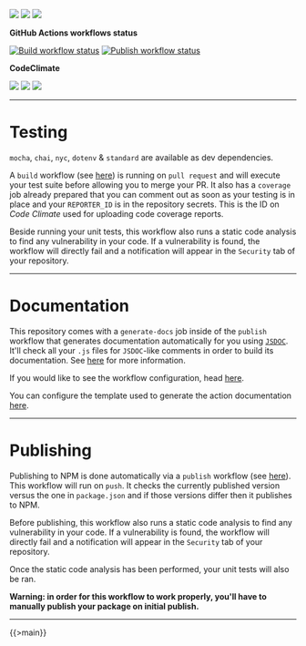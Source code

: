 ![](https://img.shields.io/github/package-json/v/kaskadi/working-data)
![](https://img.shields.io/badge/code--style-standard-blue)
![](https://img.shields.io/github/license/kaskadi/working-data?color=blue)

**GitHub Actions workflows status**

[![Build workflow status](https://img.shields.io/github/workflow/status/kaskadi/working-data/build?label=build&logo=mocha)](https://github.com/kaskadi/working-data/actions?query=workflow%3Abuild)
[![Publish workflow status](https://img.shields.io/github/workflow/status/kaskadi/working-data/publish?label=publish&logo=npm)](https://github.com/kaskadi/working-data/actions?query=workflow%3Apublish)

**CodeClimate**

[![](https://img.shields.io/codeclimate/maintainability/kaskadi/working-data?label=maintainability&logo=Code%20Climate)](https://codeclimate.com/github/kaskadi/working-data)
[![](https://img.shields.io/codeclimate/tech-debt/kaskadi/working-data?label=technical%20debt&logo=Code%20Climate)](https://codeclimate.com/github/kaskadi/working-data)
[![](https://img.shields.io/codeclimate/coverage/kaskadi/working-data?label=test%20coverage&logo=Code%20Climate)](https://codeclimate.com/github/kaskadi/working-data)

<!-- You can add badges inside of this section if you'd like -->

****

# Testing

`mocha`, `chai`, `nyc`, `dotenv` & `standard` are available as dev dependencies.

A `build` workflow (see [here](./.github/workflows/build.yml)) is running on `pull request` and will execute your test suite before allowing you to merge your PR. It also has a `coverage` job already prepared that you can comment out as soon as your testing is in place and your `REPORTER_ID` is in the repository secrets. This is the ID on _Code Climate_ used for uploading code coverage reports.

Beside running your unit tests, this workflow also runs a static code analysis to find any vulnerability in your code. If a vulnerability is found, the workflow will directly fail and a notification will appear in the `Security` tab of your repository.

****

# Documentation

This repository comes with a `generate-docs` job inside of the `publish` workflow that generates documentation automatically for you using [`JSDOC`](https://jsdoc.app/). It'll check all your `.js` files for `JSDOC`-like comments in order to build its documentation. See [here](https://github.com/kaskadi/action-generate-docs) for more information.

If you would like to see the workflow configuration, head [here](./.github/workflows/publish.yml).

You can configure the template used to generate the action documentation [here](./docs/template.md).

****

# Publishing

Publishing to NPM is done automatically via a `publish` workflow (see [here](./.github/workflows/publish.yml)). This workflow will run on `push`. It checks the currently published version versus the one in `package.json` and if those versions differ then it publishes to NPM.

Before publishing, this workflow also runs a static code analysis to find any vulnerability in your code. If a vulnerability is found, the workflow will directly fail and a notification will appear in the `Security` tab of your repository.

Once the static code analysis has been performed, your unit tests will also be ran.

**Warning: in order for this workflow to work properly, you'll have to manually publish your package on initial publish.**

****

<!-- automatically generated documentation will be placed in here -->
{{>main}}
<!-- automatically generated documentation will be placed in here -->

<!-- You can customize this template as you'd like! -->